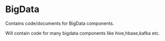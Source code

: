 # BigData
Contains code/documents for BigData components.

Will contain code for many bigdata components like hive,hbase,kafka etc.
